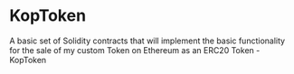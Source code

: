 # KopToken
A basic set of Solidity contracts that will implement the basic functionality for the sale of my custom Token on Ethereum as an ERC20 Token - KopToken
